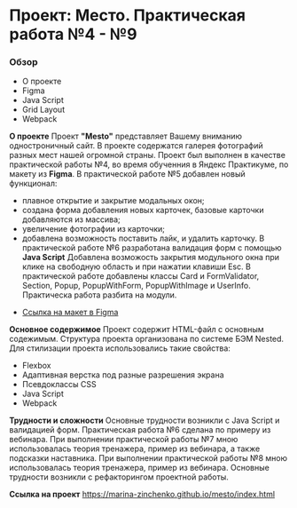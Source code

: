 # Проект: Место. Практическая работа №4 - №9
### Обзор
* О проекте
* Figma
* Java Script
* Grid Layout
* Webpack

**О проекте**
Проект **"Mesto"** представляет Вашему вниманию одностроничный сайт. В проекте содержатся галерея фотографий разных мест нашей огромной страны. 
Проект был выполнен в качестве практической работы №4, во время обученния в Яндекс Практикуме, по макету из **Figma**. 
В практической работе №5 добавлен новый функционал:
- плавное открытие и закрытие модальных окон;
- создана форма добавления новых карточек, базовые карточки добавляются из массива;
- увеличение фотографии из карточки;
- добавлена возможность поставить лайк, и удалить карточку.
В практической работе №6 разработана валидация форм с помощью **Java Script**
Добавлена возможость закрытия модульного окна при клике на свободную область и при нажатии клавиши Esc.
В практической работе добавлены классы Card и FormValidator, Section, Popup, PopupWithForm, PopupWithImage и UserInfo. Практическа работа разбита на модули.  
 
* [Ссылка на макет в Figma](https://www.figma.com/file/kRVLKwYG3d1HGLvh7JFWRT/JavaScript.-Sprint-6?node-id=1124-73&t=HG52jBFErv6larAE-0)

**Основное содержимое**
Проект содержит HTML-файл с основным содежимым. Структура проекта организована по системе БЭМ Nested.
Для стилизации проекта использовались такие свойства:
- Flexbox
- Адаптивная верстка под разные разрешения экрана
- Псевдоклассы CSS
- Java Script
- Webpack

**Трудности и сложности**
Основные трудности возникли с Java Script и валидацией форм. Практическая работа №6 сделана по примеру из вебинара.
При выполнении практической работы №7 мною использовалась теория тренажера, пример из вебинара, а также подсказки наставника.
При выполнении практической работы №8 мною использовалась теория тренажера, пример из вебинара.
Основные трудности возникли с рефакторингом проектной работы.

**Ссылка на проект**
 https://marina-zinchenko.github.io/mesto/index.html
